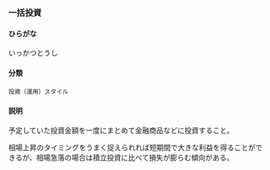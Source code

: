 <div style="display:none;">

## [あ行](securities-terms?id=あ行)

</div>

### 一括投資

#### ひらがな

いっかつとうし

#### 分類

`投資（運用）スタイル`

#### 説明

予定していた投資金額を一度にまとめて金融商品などに投資すること。
 
相場上昇のタイミングをうまく捉えられれば短期間で大きな利益を得ることができるが、相場急落の場合は積立投資に比べて損失が膨らむ傾向がある。

<div style="display:none;">

## [か行](securities-terms?id=か行)
## [さ行](securities-terms?id=さ行)
## [た行](securities-terms?id=た行)
## [な行](securities-terms?id=な行)
## [は行](securities-terms?id=は行)
## [ま行](securities-terms?id=ま行)
## [や行](securities-terms?id=や行)
## [ら行](securities-terms?id=ら行)
## [わ行](securities-terms?id=わ行)
## [英数字・記号](securities-terms?id=英数字・記号)

</div>

